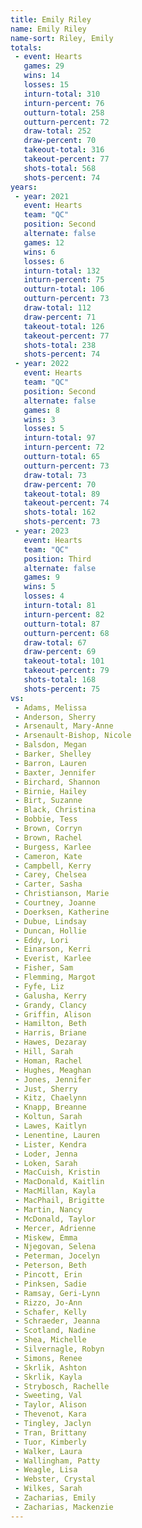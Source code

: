 ```yaml
---
title: Emily Riley
name: Emily Riley
name-sort: Riley, Emily
totals:
 - event: Hearts
   games: 29
   wins: 14
   losses: 15
   inturn-total: 310
   inturn-percent: 76
   outturn-total: 258
   outturn-percent: 72
   draw-total: 252
   draw-percent: 70
   takeout-total: 316
   takeout-percent: 77
   shots-total: 568
   shots-percent: 74
years:
 - year: 2021
   event: Hearts
   team: "QC"
   position: Second
   alternate: false
   games: 12
   wins: 6
   losses: 6
   inturn-total: 132
   inturn-percent: 75
   outturn-total: 106
   outturn-percent: 73
   draw-total: 112
   draw-percent: 71
   takeout-total: 126
   takeout-percent: 77
   shots-total: 238
   shots-percent: 74
 - year: 2022
   event: Hearts
   team: "QC"
   position: Second
   alternate: false
   games: 8
   wins: 3
   losses: 5
   inturn-total: 97
   inturn-percent: 72
   outturn-total: 65
   outturn-percent: 73
   draw-total: 73
   draw-percent: 70
   takeout-total: 89
   takeout-percent: 74
   shots-total: 162
   shots-percent: 73
 - year: 2023
   event: Hearts
   team: "QC"
   position: Third
   alternate: false
   games: 9
   wins: 5
   losses: 4
   inturn-total: 81
   inturn-percent: 82
   outturn-total: 87
   outturn-percent: 68
   draw-total: 67
   draw-percent: 69
   takeout-total: 101
   takeout-percent: 79
   shots-total: 168
   shots-percent: 75
vs:
 - Adams, Melissa
 - Anderson, Sherry
 - Arsenault, Mary-Anne
 - Arsenault-Bishop, Nicole
 - Balsdon, Megan
 - Barker, Shelley
 - Barron, Lauren
 - Baxter, Jennifer
 - Birchard, Shannon
 - Birnie, Hailey
 - Birt, Suzanne
 - Black, Christina
 - Bobbie, Tess
 - Brown, Corryn
 - Brown, Rachel
 - Burgess, Karlee
 - Cameron, Kate
 - Campbell, Kerry
 - Carey, Chelsea
 - Carter, Sasha
 - Christianson, Marie
 - Courtney, Joanne
 - Doerksen, Katherine
 - Dubue, Lindsay
 - Duncan, Hollie
 - Eddy, Lori
 - Einarson, Kerri
 - Everist, Karlee
 - Fisher, Sam
 - Flemming, Margot
 - Fyfe, Liz
 - Galusha, Kerry
 - Grandy, Clancy
 - Griffin, Alison
 - Hamilton, Beth
 - Harris, Briane
 - Hawes, Dezaray
 - Hill, Sarah
 - Homan, Rachel
 - Hughes, Meaghan
 - Jones, Jennifer
 - Just, Sherry
 - Kitz, Chaelynn
 - Knapp, Breanne
 - Koltun, Sarah
 - Lawes, Kaitlyn
 - Lenentine, Lauren
 - Lister, Kendra
 - Loder, Jenna
 - Loken, Sarah
 - MacCuish, Kristin
 - MacDonald, Kaitlin
 - MacMillan, Kayla
 - MacPhail, Brigitte
 - Martin, Nancy
 - McDonald, Taylor
 - Mercer, Adrienne
 - Miskew, Emma
 - Njegovan, Selena
 - Peterman, Jocelyn
 - Peterson, Beth
 - Pincott, Erin
 - Pinksen, Sadie
 - Ramsay, Geri-Lynn
 - Rizzo, Jo-Ann
 - Schafer, Kelly
 - Schraeder, Jeanna
 - Scotland, Nadine
 - Shea, Michelle
 - Silvernagle, Robyn
 - Simons, Renee
 - Skrlik, Ashton
 - Skrlik, Kayla
 - Strybosch, Rachelle
 - Sweeting, Val
 - Taylor, Alison
 - Thevenot, Kara
 - Tingley, Jaclyn
 - Tran, Brittany
 - Tuor, Kimberly
 - Walker, Laura
 - Wallingham, Patty
 - Weagle, Lisa
 - Webster, Crystal
 - Wilkes, Sarah
 - Zacharias, Emily
 - Zacharias, Mackenzie
---
```

